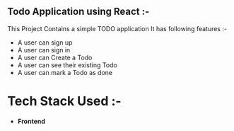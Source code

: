 ##  Todo Application using React :-

This Project Contains a simple TODO application
It has following features :- 

- A user can sign up
- A user can sign in 
- A user can Create a Todo
- A user can see their existing Todo
- A user can mark a Todo as done

# Tech Stack Used :- 

- <h4> Frontend</h4>